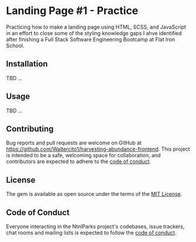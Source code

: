 # Landing Page #1 - Practice 
Practicing how to make a landing page using HTML, SCSS, and JavaScript in an effort to close some of the styling knowledge gaps I ahve identified after finishing a Full Stack Software Engineering Bootcamp at Flat Iron School.

## Installation
TBD ...

## Usage
TBD ...

## Contributing
Bug reports and pull requests are welcome on GitHub at https://github.com/Waltercito1/harvesting-abundance-frontend.
This project is intended to be a safe, welcoming space for collaboration, and contributors are expected to adhere to the [code of conduct](https://github.com/Waltercito1/harvesting-abundance-frontend/blob/master/CODE_OF_CONDUCT.md).

## License
The gem is available as open source under the terms of the [MIT License](https://github.com/Waltercito1/harvesting-abundance-frontend/blob/master/LICENSE).

## Code of Conduct
Everyone interacting in the NtnlParks project's codebases, issue trackers, chat rooms and mailing lists is expected to follow the [code of conduct](https://github.com/Waltercito1/harvesting-abundance-frontend/blob/master/CODE_OF_CONDUCT.md).
